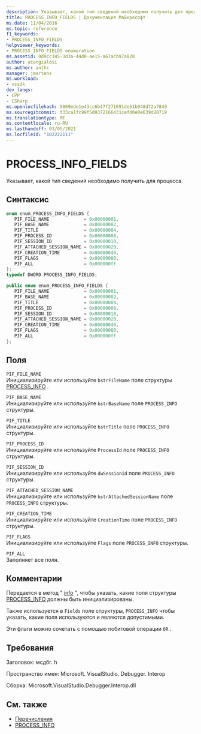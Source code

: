 ```yaml
---
description: Указывает, какой тип сведений необходимо получить для процесса.
title: PROCESS_INFO_FIELDS | Документация Майкрософт
ms.date: 11/04/2016
ms.topic: reference
f1_keywords:
- PROCESS_INFO_FIELDS
helpviewer_keywords:
- PROCESS_INFO_FIELDS enumeration
ms.assetid: 0d9cc345-3d3a-44d8-ae15-a67acb97a828
author: acangialosi
ms.author: anthc
manager: jmartens
ms.workload:
- vssdk
dev_langs:
- CPP
- CSharp
ms.openlocfilehash: 5869ede1e43cc6b47f271691de51b948d72a7849
ms.sourcegitcommit: f33ca1fc99f5d9372166431cefd0e0e639d20719
ms.translationtype: MT
ms.contentlocale: ru-RU
ms.lasthandoff: 03/05/2021
ms.locfileid: "102222111"
---
```

# <a name="process_info_fields"></a>PROCESS_INFO_FIELDS
Указывает, какой тип сведений необходимо получить для процесса.

## <a name="syntax"></a>Синтаксис

```cpp
enum enum_PROCESS_INFO_FIELDS { 
   PIF_FILE_NAME             = 0x00000001,
   PIF_BASE_NAME             = 0x00000002,
   PIF_TITLE                 = 0x00000004,
   PIF_PROCESS_ID            = 0x00000008,
   PIF_SESSION_ID            = 0x00000010,
   PIF_ATTACHED_SESSION_NAME = 0x00000020,
   PIF_CREATION_TIME         = 0x00000040,
   PIF_FLAGS                 = 0x00000080,
   PIF_ALL                   = 0x000000ff
};
typedef DWORD PROCESS_INFO_FIELDS;
```

```csharp
public enum enum_PROCESS_INFO_FIELDS { 
   PIF_FILE_NAME             = 0x00000001,
   PIF_BASE_NAME             = 0x00000002,
   PIF_TITLE                 = 0x00000004,
   PIF_PROCESS_ID            = 0x00000008,
   PIF_SESSION_ID            = 0x00000010,
   PIF_ATTACHED_SESSION_NAME = 0x00000020,
   PIF_CREATION_TIME         = 0x00000040,
   PIF_FLAGS                 = 0x00000080,
   PIF_ALL                   = 0x000000ff
};
```

## <a name="fields"></a>Поля
 `PIF_FILE_NAME`\
 Инициализируйте или используйте `bstrFileName` поле структуры [PROCESS_INFO](../../../extensibility/debugger/reference/process-info.md) .

 `PIF_BASE_NAME`\
 Инициализируйте или используйте `bstrBaseName` поле `PROCESS_INFO` структуры.

 `PIF_TITLE`\
 Инициализируйте или используйте `bstrTitle` поле `PROCESS_INFO` структуры.

 `PIF_PROCESS_ID`\
 Инициализируйте или используйте `ProcessId` поле `PROCESS_INFO` структуры.

 `PIF_SESSION_ID`\
 Инициализируйте или используйте `dwSessionId` поле `PROCESS_INFO` структуры.

 `PIF_ATTACHED_SESSION_NAME`\
 Инициализируйте или используйте `bstrAttachedSessionName` поле `PROCESS_INFO` структуры.

 `PIF_CREATION_TIME`\
 Инициализируйте или используйте `CreationTime` поле `PROCESS_INFO` структуры.

 `PIF_FLAGS`\
 Инициализируйте или используйте `Flags` поле `PROCESS_INFO` структуры.

 `PIF_ALL`\
 Заполняет все поля.

## <a name="remarks"></a>Комментарии
 Передается в метод " [info](../../../extensibility/debugger/reference/idebugprocess2-getinfo.md) ", чтобы указать, какие поля структуры [PROCESS_INFO](../../../extensibility/debugger/reference/process-info.md) должны быть инициализированы.

 Также используется в `Fields` поле структуры, `PROCESS_INFO` чтобы указать, какие поля используются и являются допустимыми.

 Эти флаги можно сочетать с помощью побитовой операции `OR` .

## <a name="requirements"></a>Требования
 Заголовок: мсдбг. h

 Пространство имен: Microsoft. VisualStudio. Debugger. Interop

 Сборка: Microsoft.VisualStudio.Debugger.Interop.dll

## <a name="see-also"></a>См. также
- [Перечисления](../../../extensibility/debugger/reference/enumerations-visual-studio-debugging.md)
- [PROCESS_INFO](../../../extensibility/debugger/reference/process-info.md)
